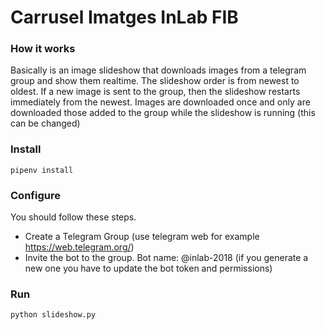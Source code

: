 # Carrusel Imatges InLab FIB

### How it works
Basically is an image slideshow that downloads images from a telegram group and show them realtime.
The slideshow order is from newest to oldest. 
If a new image is sent to the group, then the slideshow restarts immediately from the newest.
Images are downloaded once and only are downloaded those added to the group while the slideshow is running (this can be changed) 

### Install
```
pipenv install
```

### Configure
You should follow these steps.
* Create a Telegram Group (use telegram web for example https://web.telegram.org/)
* Invite the bot to the group. Bot name: @inlab-2018 (if you generate a new one you have to update the bot token and permissions)


### Run
```
python slideshow.py
```

